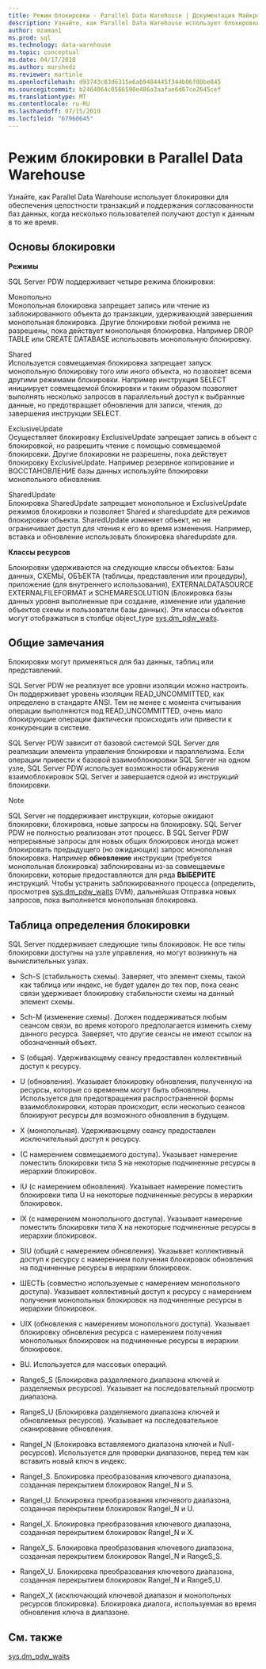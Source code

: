 ```yaml
---
title: Режим блокировки - Parallel Data Warehouse | Документация Майкрософт
description: Узнайте, как Parallel Data Warehouse использует блокировки для обеспечения целостности транзакций и поддержания согласованности баз данных, когда несколько пользователей получают доступ к данным в то же время.
author: mzaman1
ms.prod: sql
ms.technology: data-warehouse
ms.topic: conceptual
ms.date: 04/17/2018
ms.author: murshedz
ms.reviewer: martinle
ms.openlocfilehash: d93743c83d6315e6ab9484445f344b06f80be845
ms.sourcegitcommit: b2464064c0566590e486a3aafae6d67ce2645cef
ms.translationtype: MT
ms.contentlocale: ru-RU
ms.lasthandoff: 07/15/2019
ms.locfileid: "67960645"
---
```

# <a name="locking-behavior-in-parallel-data-warehouse"></a>Режим блокировки в Parallel Data Warehouse
Узнайте, как Parallel Data Warehouse использует блокировки для обеспечения целостности транзакций и поддержания согласованности баз данных, когда несколько пользователей получают доступ к данным в то же время.  
  
## <a name="Basics"></a>Основы блокировки  
**Режимы**  
  
SQL Server PDW поддерживает четыре режима блокировки:  
  
Монопольно  
Монопольная блокировка запрещает запись или чтение из заблокированного объекта до транзакции, удерживающий завершения монопольная блокировка. Другие блокировки любой режима не разрешены, пока действует монопольная блокировка. Например DROP TABLE или CREATE DATABASE использовать монопольную блокировку.  
  
Shared  
Используется совмещаемая блокировка запрещает запуск монопольную блокировку того или иного объекта, но позволяет всеми другими режимами блокировки. Например инструкция SELECT инициирует совмещаемой блокировки и таким образом позволяет выполнять несколько запросов в параллельный доступ к выбранные данные, но предотвращает обновления для записи, чтения, до завершения инструкции SELECT.  
  
ExclusiveUpdate  
Осуществляет блокировку ExclusiveUpdate запрещает запись в объект с блокировкой, но разрешить чтение с помощью совмещаемой блокировки. Другие блокировки не разрешены, пока действует блокировку ExclusiveUpdate. Например резервное копирование и ВОССТАНОВЛЕНИЕ базы данных используйте блокировки монопольного обновления.  
  
SharedUpdate  
Блокировка SharedUpdate запрещает монопольное и ExclusiveUpdate режимов блокировки и позволяет Shared и sharedupdate для режимов блокировки объекта. SharedUpdate изменяет объект, но не ограничивает доступ для чтения к его во время изменения. Например, вставка и обновление использовать блокировка sharedupdate для.  
  
**Классы ресурсов**  
  
Блокировки удерживаются на следующие классы объектов: Базы данных, СХЕМЫ, ОБЪЕКТА (таблицы, представления или процедуры), приложение (для внутреннего использования), EXTERNALDATASOURCE EXTERNALFILEFORMAT и SCHEMARESOLUTION (Блокировка базы данных уровня выполненные при создание, изменение или удаление объектов схемы и пользователи базы данных). Эти классы объектов могут отображаться в столбце object_type [sys.dm_pdw_waits](../relational-databases/system-dynamic-management-views/sys-dm-pdw-waits-transact-sql.md).  
  
## <a name="Remarks"></a>Общие замечания  
Блокировки могут применяться для баз данных, таблиц или представлений.  
  
SQL Server PDW не реализует все уровни изоляции можно настроить. Он поддерживает уровень изоляции READ_UNCOMMITTED, как определено в стандарте ANSI. Тем не менее с момента считывания операции выполняются под READ_UNCOMMITTED, очень мало блокирующие операции фактически происходить или привести к конкуренции в системе.  
  
SQL Server PDW зависит от базовой системой SQL Server для реализации элемента управления блокировки и параллелизма. Если операции привести к базовой взаимоблокировки SQL Server на одном узле, SQL Server PDW использует возможности обнаружения взаимоблокировок SQL Server и завершается одной из инструкций блокировки.  
  
> [!NOTE]  
> SQL Server не поддерживает инструкции, которые ожидают блокировки, блокировка, новые запросы на блокировку. SQL Server PDW не полностью реализован этот процесс. В SQL Server PDW непрерывные запросы для новых общих блокировок иногда может блокировать предыдущего (но ожидающих) запрос монопольная блокировка. Например **обновление** инструкции (требуется монопольная блокировка) заблокированы из-за совмещаемые блокировки, которые предоставляются для ряда **ВЫБЕРИТЕ** инструкций. Чтобы устранить заблокированного процесса (определить, просмотрев [sys.dm_pdw_waits](../relational-databases/system-dynamic-management-views/sys-dm-pdw-waits-transact-sql.md) DVM), дальнейшая Отправка новых запросов, пока выполняется монопольная блокировка.  
  
## <a name="lock-definition-table"></a>Таблица определения блокировки  
SQL Server поддерживает следующие типы блокировок. Не все типы блокировки доступны на узле управления, но могут возникнуть на вычислительных узлах.  
  
-   Sch-S (стабильность схемы). Заверяет, что элемент схемы, такой как таблица или индекс, не будет удален до тех пор, пока сеанс связи удерживает блокировку стабильности схемы на данный элемент схемы.  
  
-   Sch-M (изменение схемы). Должен поддерживаться любым сеансом связи, во время которого предполагается изменить схему данного ресурса. Заверяет, что другие сеансы не имеют ссылок на обозначенный объект.  
  
-   S (общая). Удерживающему сеансу предоставлен коллективный доступ к ресурсу.  
  
-   U (обновления). Указывает блокировку обновления, полученную на ресурсы, которые со временем могут быть обновлены. Используется для предотвращения распространенной формы взаимоблокировки, которая происходит, если несколько сеансов блокируют ресурсы для возможного обновления в будущем.  
  
-   X (монопольная). Удерживающему сеансу предоставлен исключительный доступ к ресурсу.  
  
-   (С намерением совмещаемого доступа). Указывает намерение поместить блокировки типа S на некоторые подчиненные ресурсы в иерархии блокировок.  
  
-   IU (с намерением обновления). Указывает намерение поместить блокировки типа U на некоторые подчиненные ресурсы в иерархии блокировок.  
  
-   IX (с намерением монопольного доступа). Указывает намерение поместить блокировки типа X на некоторые подчиненные ресурсы в иерархии блокировок.  
  
-   SIU (общий с намерением обновления). Указывает коллективный доступ к ресурсу с намерением получения блокировок обновления на подчиненные ресурсы в иерархии блокировок.  
  
-   ШЕСТЬ (совместно используемые с намерением монопольного доступа). Указывает коллективный доступ к ресурсу с намерением получения монопольных блокировок на подчиненные ресурсы в иерархии блокировок.  
  
-   UIX (обновления с намерением монопольного доступа). Указывает блокировку обновления ресурса с намерением получения монопольных блокировок на подчиненные ресурсы в иерархии блокировок.  
  
-   BU. Используется для массовых операций.  
  
-   RangeS_S (Блокировка разделяемого диапазона ключей и разделяемых ресурсов). Указывает на последовательный просмотр диапазона.  
  
-   RangeS_U (Блокировка разделяемого диапазона ключей и обновляемых ресурсов). Указывает на последовательное сканирование обновления.  
  
-   RangeI_N (Блокировка вставляемого диапазона ключей и Null-ресурсов). Используется для проверки диапазонов, перед тем как вставить новый ключ в индекс.  
  
-   RangeI_S. Блокировка преобразования ключевого диапазона, созданная перекрытием блокировок RangeI_N и S.  
  
-   RangeI_U. Блокировка преобразования ключевого диапазона, созданная перекрытием блокировок RangeI_N и U.  
  
-   RangeI_X. Блокировка преобразования ключевого диапазона, созданная перекрытием блокировок RangeI_N и X.  
  
-   RangeX_S. Блокировка преобразования ключевого диапазона, созданная перекрытием блокировок RangeI_N и RangeS_S.  
  
-   RangeX_U. Блокировка преобразования ключевого диапазона, созданная перекрытием блокировок RangeI_N и RangeS_U.  
  
-   RangeX_X (исключающий ключевой диапазон и монопольных ресурсов блокировка). Блокировка диалога, используемая во время обновления ключа в диапазоне.  
  
## <a name="see-also"></a>См. также  
<!-- MISSING LINKS 
[Common Metadata Query Examples &#40;SQL Server PDW&#41;](../sqlpdw/common-metadata-query-examples-sql-server-pdw.md)  
-->
[sys.dm_pdw_waits](../relational-databases/system-dynamic-management-views/sys-dm-pdw-waits-transact-sql.md)  
  
